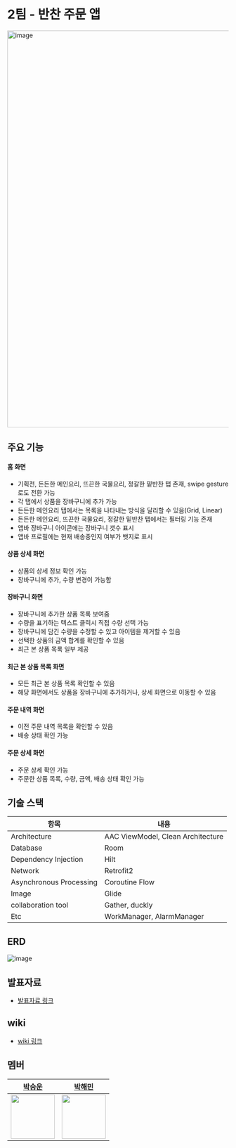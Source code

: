 # 2팀 - 반찬 주문 앱

<img width="903" alt="image" src="https://user-images.githubusercontent.com/54823396/187197465-88537f23-c901-409f-9f1d-9fcbdb64d53e.png">

## 주요 기능
#### 홈 화면
- 기획전, 든든한 메인요리, 뜨끈한 국물요리, 정갈한 밑반찬 탭 존재, swipe gesture로도 전환 가능
- 각 탭에서 상품을 장바구니에 추가 가능
- 든든한 메인요리 탭에서는 목록을 나타내는 방식을 달리할 수 있음(Grid, Linear)
- 든든한 메인요리, 뜨끈한 국물요리, 정갈한 밑반찬 탭에서는 필터링 기능 존재
- 앱바 장바구니 아이콘에는 장바구니 갯수 표시
- 앱바 프로필에는 현재 배송중인지 여부가 뱃지로 표시

#### 상품 상세 화면
- 상품의 상세 정보 확인 가능
- 장바구니에 추가, 수량 변경이 가능함

#### 장바구니 화면
- 장바구니에 추가한 상품 목록 보여줌
- 수량을 표기하는 텍스트 클릭시 직접 수량 선택 가능
- 장바구니에 담긴 수량을 수정할 수 있고 아이템을 제거할 수 있음
- 선택한 상품의 금액 합계를 확인할 수 있음
- 최근 본 상품 목록 일부 제공

#### 최근 본 상품 목록 화면
- 모든 최근 본 상품 목록 확인할 수 있음
- 해당 화면에서도 상품을 장바구니에 추가하거나, 상세 화면으로 이동할 수 있음 

#### 주문 내역 화면
- 이전 주문 내역 목록을 확인할 수 있음 
- 배송 상태 확인 가능

#### 주문 상세 화면
- 주문 상세 확인 가능
- 주문한 상품 목록, 수량, 금액, 배송 상태 확인 가능 

## 기술 스택

항목 | 내용
-- | --
Architecture | AAC ViewModel, Clean Architecture
Database | Room
Dependency Injection | Hilt
Network | Retrofit2
Asynchronous Processing | Coroutine Flow
Image | Glide
collaboration tool | Gather, duckly
Etc | WorkManager, AlarmManager

## ERD
![image](https://user-images.githubusercontent.com/29484377/187195577-a700ea1b-e9fa-4e3e-b723-5038c9ffd0cd.png)

## 발표자료
- [발표자료 링크](https://drive.google.com/file/d/1ynRekkM5JVatiQIBFid2FaOl7IWy1At9/view)

## wiki
- [wiki 링크](https://github.com/woowa-techcamp-2022/android-banchan-02/wiki)

## 멤버
|[박승운](https://github.com/psw9999)|[박해민](https://github.com/Haemin-Park)|
|-------------------------------------|-------------------------------------| 
| <img src="https://avatars.githubusercontent.com/u/29484377?v=4" width="100px" /> |  <img src="https://avatars.githubusercontent.com/u/54823396?v=4" width="100px" /> |
